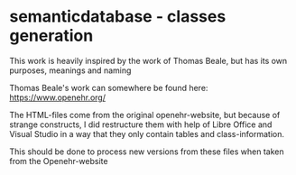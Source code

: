 # semanticdatabase - classes generation

This work is heavily inspired by the work of Thomas Beale, but has its own purposes, meanings and naming

Thomas Beale's work can somewhere be found here:
https://www.openehr.org/

The HTML-files come from the original openehr-website, but because of strange constructs, 
I did restructure them with help of Libre Office and Visual Studio in a way that they
only contain tables and class-information.

This should be done to process new versions from these files when taken from the Openehr-website
